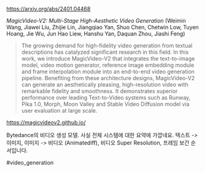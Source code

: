 https://arxiv.org/abs/2401.04468

*MagicVideo-V2: Multi-Stage High-Aesthetic Video Generation* (Weimin Wang, Jiawei Liu, Zhijie Lin, Jiangqiao Yan, Shuo Chen, Chetwin Low, Tuyen Hoang, Jie Wu, Jun Hao Liew, Hanshu Yan, Daquan Zhou, Jiashi Feng)

> The growing demand for high-fidelity video generation from textual descriptions has catalyzed significant research in this field. In this work, we introduce MagicVideo-V2 that integrates the text-to-image model, video motion generator, reference image embedding module and frame interpolation module into an end-to-end video generation pipeline. Benefiting from these architecture designs, MagicVideo-V2 can generate an aesthetically pleasing, high-resolution video with remarkable fidelity and smoothness. It demonstrates superior performance over leading Text-to-Video systems such as Runway, Pika 1.0, Morph, Moon Valley and Stable Video Diffusion model via user evaluation at large scale.

https://magicvideov2.github.io/

Bytedance의 비디오 생성 모델. 사실 전체 시스템에 대한 요약에 가깝네요. 텍스트 -> 이미지, 이미지 -> 비디오 (Animatediff), 비디오 Super Resolution, 프레임 보간 순서입니다.

#video_generation 